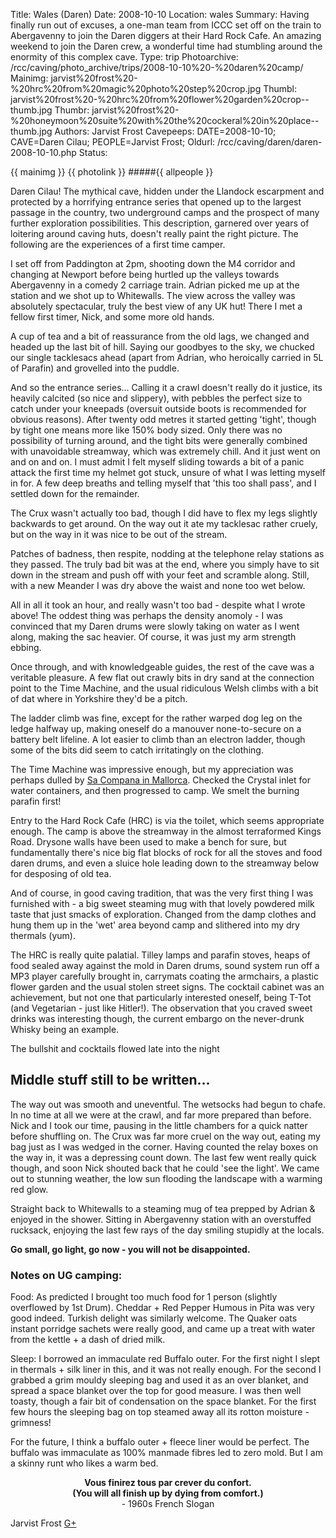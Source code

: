 Title: Wales (Daren)
Date: 2008-10-10
Location: wales
Summary: Having finally run out of excuses, a one-man team from ICCC set off on the train to Abergavenny to join the Daren diggers at their Hard Rock Cafe. An amazing weekend to join the Daren crew, a wonderful time had stumbling around the enormity of this complex cave.
Type: trip
Photoarchive: /rcc/caving/photo_archive/trips/2008-10-10%20-%20daren%20camp/
Mainimg: jarvist%20frost%20-%20hrc%20from%20magic%20photo%20step%20crop.jpg
Thumbl: jarvist%20frost%20-%20hrc%20from%20flower%20garden%20crop--thumb.jpg
Thumbr: jarvist%20frost%20-%20honeymoon%20suite%20with%20the%20cockeral%20in%20place--thumb.jpg
Authors: Jarvist Frost
Cavepeeps: DATE=2008-10-10; CAVE=Daren Cilau; PEOPLE=Jarvist Frost;
Oldurl: /rcc/caving/daren/daren-2008-10-10.php
Status:

{{ mainimg }}
{{ photolink }}
#####{{ allpeople }}

Daren Cilau! The mythical cave, hidden under the Llandock escarpment and protected by a horrifying entrance series that opened up to the largest passage in the country, two underground camps and the prospect of many further exploration possibilities. This description, garnered over years of loitering around caving huts, doesn't really paint the right picture. The following are the experiences of a first time camper.

I set off from Paddington at 2pm, shooting down the M4 corridor and changing at Newport before being hurtled up the valleys towards Abergavenny in a comedy 2 carriage train. Adrian picked me up at the station and we shot up to Whitewalls. The view across the valley was absolutely spectacular, truly the best view of any UK hut! There I met a fellow first timer, Nick, and some more old hands.

A cup of tea and a bit of reassurance from the old lags, we changed and headed up the last bit of hill. Saying our goodbyes to the sky, we chucked our single tacklesacs ahead (apart from Adrian, who heroically carried in 5L of Parafin) and grovelled into the puddle.

And so the entrance series... Calling it a crawl doesn't really do it justice, its heavily calcited (so nice and slippery), with pebbles the perfect size to catch under your kneepads (oversuit outside boots is recommended for obvious reasons). After twenty odd metres it started getting 'tight', though by tight one means more like 150% body sized. Only there was no possibility of turning around, and the tight bits were generally combined with unavoidable streamway, which was extremely chill. And it just went on and on and on. I must admit I felt myself sliding towards a bit of a panic attack the first time my helmet got stuck, unsure of what I was letting myself in for. A few deep breaths and telling myself that 'this too shall pass', and I settled down for the remainder.

The Crux wasn't actually too bad, though I did have to flex my legs slightly backwards to get around. On the way out it ate my tacklesac rather cruely, but on the way in it was nice to be out of the stream.

Patches of badness, then respite, nodding at the telephone relay stations as they passed. The truly bad bit was at the end, where you simply have to sit down in the stream and push off with your feet and scramble along. Still, with a new Meander I was dry above the waist and none too wet below.

All in all it took an hour, and really wasn't too bad - despite what I wrote above! The oddest thing was perhaps the density anomoly - I was convinced that my Daren drums were slowly taking on water as I went along, making the sac heavier. Of course, it was just my arm strength ebbing.

Once through, and with knowledgeable guides, the rest of the cave was a veritable pleasure. A few flat out crawly bits in dry sand at the connection point to the Time Machine, and the usual ridiculous Welsh climbs with a bit of dat where in Yorkshire they'd be a pitch.

The ladder climb was fine, except for the rather warped dog leg on the ledge halfway up, making oneself do a manouver none-to-secure on a battery belt lifeline. A lot easier to climb than an electron ladder, though some of the bits did seem to catch irritatingly on the clothing.

The Time Machine was impressive enough, but my appreciation was perhaps dulled by [Sa Compana in Mallorca](/caving/old/mallorca/mallorca05.php#30). Checked the Crystal inlet for water containers, and then progressed to camp. We smelt the burning parafin first!

Entry to the Hard Rock Cafe (HRC) is via the toilet, which seems appropriate enough. The camp is above the streamway in the almost terraformed Kings Road. Drysone walls have been used to make a bench for sure, but fundamentally there's nice big flat blocks of rock for all the stoves and food daren drums, and even a sluice hole leading down to the streamway below for desposing of old tea.

And of course, in good caving tradition, that was the very first thing I was furnished with - a big sweet steaming mug with that lovely powdered milk taste that just smacks of exploration. Changed from the damp clothes and hung them up in the 'wet' area beyond camp and slithered into my dry thermals (yum).

The HRC is really quite palatial. Tilley lamps and parafin stoves, heaps of food sealed away against the mold in Daren drums, sound system run off a MP3 player carefully brought in, carrymats coating the armchairs, a plastic flower garden and the usual stolen street signs. The cocktail cabinet was an achievement, but not one that particularly interested oneself, being T-Tot (and Vegetarian - just like Hitler!). The observation that you craved sweet drinks was interesting though, the current embargo on the never-drunk Whisky being an example.

The bullshit and cocktails flowed late into the night

## Middle stuff still to be written...

The way out was smooth and uneventful. The wetsocks had begun to chafe. In no time at all we were at the crawl, and far more prepared than before. Nick and I took our time, pausing in the little chambers for a quick natter before shuffling on. The Crux was far more cruel on the way out, eating my bag just as I was wedged in the corner. Having counted the relay boxes on the way in, it was a depressing count down. The last few went really quick though, and soon Nick shouted back that he could 'see the light'. We came out to stunning weather, the low sun flooding the landscape with a warming red glow.

Straight back to Whitewalls to a steaming mug of tea prepped by Adrian & enjoyed in the shower. Sitting in Abergavenny station with an overstuffed rucksack, enjoying the last few rays of the day smiling stupidly at the locals.

**Go small, go light, go now - you will not be disappointed.**

### Notes on UG camping:

Food: As predicted I brought too much food for 1 person (slightly overflowed by 1st Drum). Cheddar + Red Pepper Humous in Pita was very good indeed. Turkish delight was similarly welcome. The Quaker oats instant porridge sachets were really good, and came up a treat with water from the kettle + a dash of dried milk.

Sleep: I borrowed an immaculate red Buffalo outer. For the first night I slept in thermals + silk liner in this, and it was not really enough. For the second I grabbed a grim mouldy sleeping bag and used it as an over blanket, and spread a space blanket over the top for good measure. I was then well toasty, though a fair bit of condensation on the space blanket. For the first few hours the sleeping bag on top steamed away all its rotton moisture - grimness!

For the future, I think a buffalo outer + fleece liner would be perfect. The buffalo was immaculate as 100% manmade fibres led to zero mold. But I am a skinny runt who likes a warm bed.

<center>
<strong>Vous finirez tous par crever du confort.<br>
<italic>(You will all finish up by dying from comfort.)</italic></strong><br>
- 1960s French Slogan
</center>

Jarvist Frost [G+](https://plus.google.com/103383171386197915463?rel=author)
